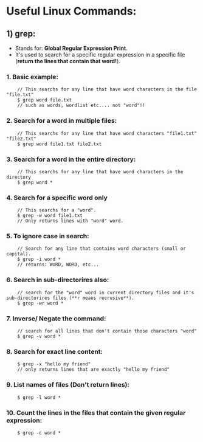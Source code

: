 # Useful Linux Commands:

## 1) grep:
- Stands for: **Global Regular Expression Print**.
- It's used to search for a specific regular expression in a specific file (**return the lines that contain that word!**).

### 1. Basic example:
```shell
    // This searchs for any line that have word characters in the file "file.txt"
    $ grep word file.txt
    // such as words, wordlist etc.... not "word"!!
```

### 2. Search for a word in multiple files:
```shell
    // This searchs for any line that have word characters "file1.txt" "file2.txt"
    $ grep word file1.txt file2.txt
```

### 3. Search for a word in the entire directory:
```shell
    // This searchs for any line that have word characters in the directory
    $ grep word *

```

### 4. Search for a specific word only

```shell
    // This searchs for a "word".
    $ grep -w word file1.txt 
    // Only returns lines with "word" word.
```

### 5. To ignore case in search:

```shell
    // Search for any line that contains word characters (small or capital).
    $ grep -i word *
    // returns: WoRD, WORD, etc...
```

### 6. Search in sub-directorires also:

```shell
    // search for the "word" word in current directory files and it's sub-directorires files (**r means recrusive**).
    $ grep -wr word *
```

### 7. Inverse/ Negate the command:
```shell
    // search for all lines that don't contain those characters "word"
    $ grep -v word *
```

### 8. Search for exact line content:
```shell
    $ grep -x "hello my friend"
    // only returns lines that are exactly "hello my friend"
```

### 9. List names of files (Don't return lines):
```shell
    $ grep -l word *
```

### 10. Count the lines in the files  that contain the given regular expression:
```shell
    $ grep -c word *
```